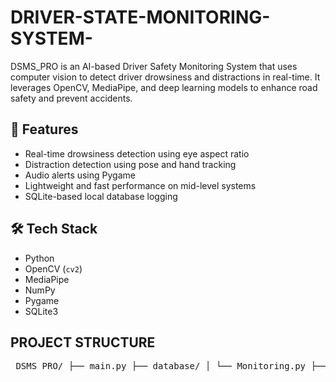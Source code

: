 # DRIVER-STATE-MONITORING-SYSTEM-

DSMS_PRO is an AI-based Driver Safety Monitoring System that uses computer vision to detect driver drowsiness and distractions in real-time. It leverages OpenCV, MediaPipe, and deep learning models to enhance road safety and prevent accidents.

## 🚀 Features

- Real-time drowsiness detection using eye aspect ratio
- Distraction detection using pose and hand tracking
- Audio alerts using Pygame
- Lightweight and fast performance on mid-level systems
- SQLite-based local database logging

## 🛠️ Tech Stack

- Python
- OpenCV (`cv2`)
- MediaPipe
- NumPy
- Pygame
- SQLite3

## PROJECT STRUCTURE

<pre> DSMS_PRO/ ├── main.py ├── database/ │ └── Monitoring.py ├── utils/ │ ├── alert_system.py │ ├── Distraction_Detection.py │ ├── Drowsiness_Detection.py │ ├── Emotion_Recognition.py │ ├── Face_Detection.py │ └── Gaze_Estimation.py ├── requirements.txt └── README.md </pre>

